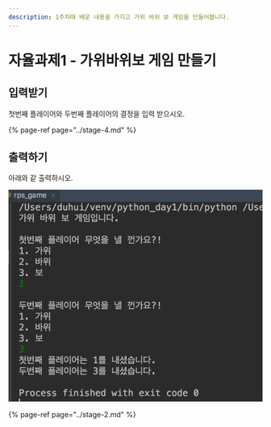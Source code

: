 ```yaml
---
description: 1주차때 배운 내용을 가지고 가위 바위 보 게임을 만들어봅니다.
---
```


# 자율과제1 - 가위바위보 게임 만들기

## 입력받기

첫번째 플레이어와 두번째 플레이어의 결정을 입력 받으시오.

{% page-ref page="../stage-4.md" %}

## 출력하기

아래와 같 출력하시오.

![&#xAC00;&#xC704; &#xBC14;&#xC704; &#xBCF4; &#xAC8C;&#xC784; &#xCD9C;&#xB825; &#xBAA8;&#xC2B5;](../../.gitbook/assets/image%20%2874%29.png)

{% page-ref page="../stage-2.md" %}



